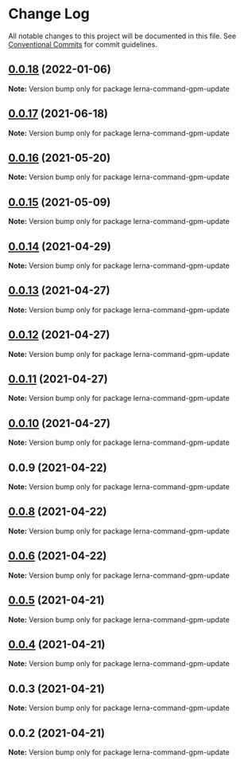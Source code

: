 # Change Log

All notable changes to this project will be documented in this file.
See [Conventional Commits](https://conventionalcommits.org) for commit guidelines.

## [0.0.18](https://github.com/imcuttle/lerna-gpm/compare/lerna-command-gpm-update@0.0.17...lerna-command-gpm-update@0.0.18) (2022-01-06)

**Note:** Version bump only for package lerna-command-gpm-update

## [0.0.17](https://github.com/imcuttle/lerna-commands/compare/lerna-command-gpm-update@0.0.16...lerna-command-gpm-update@0.0.17) (2021-06-18)

**Note:** Version bump only for package lerna-command-gpm-update

## [0.0.16](https://github.com/imcuttle/lerna-commands/compare/lerna-command-gpm-update@0.0.15...lerna-command-gpm-update@0.0.16) (2021-05-20)

**Note:** Version bump only for package lerna-command-gpm-update

## [0.0.15](https://github.com/imcuttle/lerna-commands/compare/lerna-command-gpm-update@0.0.14...lerna-command-gpm-update@0.0.15) (2021-05-09)

**Note:** Version bump only for package lerna-command-gpm-update

## [0.0.14](https://github.com/imcuttle/lerna-commands/compare/lerna-command-gpm-update@0.0.13...lerna-command-gpm-update@0.0.14) (2021-04-29)

**Note:** Version bump only for package lerna-command-gpm-update

## [0.0.13](https://github.com/imcuttle/lerna-commands/compare/lerna-command-gpm-update@0.0.12...lerna-command-gpm-update@0.0.13) (2021-04-27)

**Note:** Version bump only for package lerna-command-gpm-update

## [0.0.12](https://github.com/imcuttle/lerna-commands/compare/lerna-command-gpm-update@0.0.11...lerna-command-gpm-update@0.0.12) (2021-04-27)

**Note:** Version bump only for package lerna-command-gpm-update

## [0.0.11](https://github.com/imcuttle/lerna-commands/compare/lerna-command-gpm-update@0.0.10...lerna-command-gpm-update@0.0.11) (2021-04-27)

**Note:** Version bump only for package lerna-command-gpm-update

## [0.0.10](https://github.com/imcuttle/lerna-commands/compare/lerna-command-gpm-update@0.0.9...lerna-command-gpm-update@0.0.10) (2021-04-27)

**Note:** Version bump only for package lerna-command-gpm-update

## 0.0.9 (2021-04-22)

**Note:** Version bump only for package lerna-command-gpm-update

## [0.0.8](https://github.com/imcuttle/lerna-commands/compare/v0.0.6...v0.0.8) (2021-04-22)

**Note:** Version bump only for package lerna-command-gpm-update

## [0.0.6](https://github.com/imcuttle/lerna-commands/compare/v0.0.5...v0.0.6) (2021-04-22)

**Note:** Version bump only for package lerna-command-gpm-update

## [0.0.5](https://github.com/imcuttle/lerna-commands/compare/v0.0.4...v0.0.5) (2021-04-21)

**Note:** Version bump only for package lerna-command-gpm-update

## [0.0.4](https://github.com/imcuttle/lerna-commands/compare/v0.0.3...v0.0.4) (2021-04-21)

**Note:** Version bump only for package lerna-command-gpm-update

## 0.0.3 (2021-04-21)

**Note:** Version bump only for package lerna-command-gpm-update

## 0.0.2 (2021-04-21)

**Note:** Version bump only for package lerna-command-gpm-update
